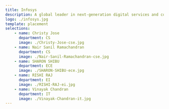 ```yaml
---
title: Infosys 
description: A global leader in next-generation digital services and consulting. 
logo: ./infosys.jpg
template: placement
selections:
    - name: Christy Jose
      department: CS
      image: ./Christy-Jose-cse.jpg
    - name: Nair Sanil Ramachandran
      department: CS
      image: ./Nair-Sanil-Ramachandran-cse.jpg
    - name: SHARON SHIBU
      department: ECE
      image: ./SHARON-SHIBU-ece.jpg
    - name: RISHI RAJ
      department: EI
      image: ./RISHI-RAJ-ei.jpg
    - name: Vinayak Chandran
      department: IT
      image: ./Vinayak-Chandran-it.jpg
---
```

